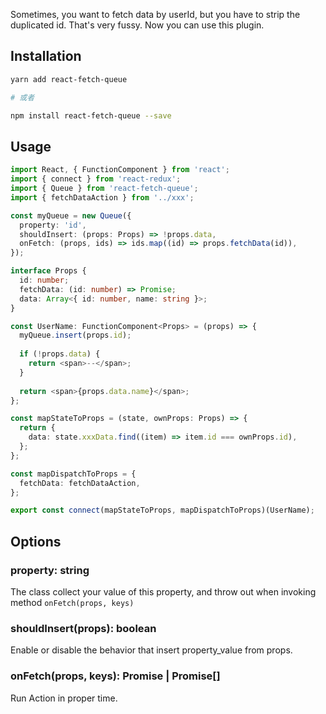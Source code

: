 Sometimes, you want to fetch data by userId, but you have to strip the duplicated id. That's very fussy. Now you can use this plugin.

## Installation

```bash
yarn add react-fetch-queue

# 或者

npm install react-fetch-queue --save
```

## Usage
```typescript jsx
import React, { FunctionComponent } from 'react';
import { connect } from 'react-redux';
import { Queue } from 'react-fetch-queue';
import { fetchDataAction } from '../xxx';

const myQueue = new Queue({
  property: 'id',
  shouldInsert: (props: Props) => !props.data,
  onFetch: (props, ids) => ids.map((id) => props.fetchData(id)),
});

interface Props {
  id: number;
  fetchData: (id: number) => Promise;
  data: Array<{ id: number, name: string }>;
}

const UserName: FunctionComponent<Props> = (props) => {
  myQueue.insert(props.id);
  
  if (!props.data) {
    return <span>--</span>;
  }
  
  return <span>{props.data.name}</span>;
};

const mapStateToProps = (state, ownProps: Props) => {
  return {
    data: state.xxxData.find((item) => item.id === ownProps.id),
  };
};

const mapDispatchToProps = {
  fetchData: fetchDataAction,
};

export const connect(mapStateToProps, mapDispatchToProps)(UserName);
```

## Options
### property: string
The class collect your value of this property, and throw out when invoking method `onFetch(props, keys)`

### shouldInsert(props): boolean
Enable or disable the behavior that insert property_value from props.

### onFetch(props, keys): Promise | Promise[]
Run Action in proper time.
